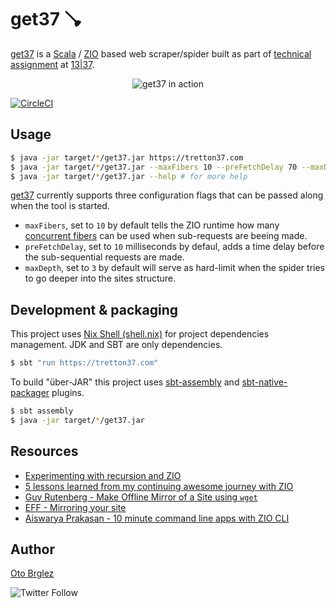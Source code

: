 # get37 🪠

[get37] is a [Scala] / [ZIO] based web scraper/spider built as part
of [technical assignment](./assignment.pdf) at [13|37][1337].

<div align="center">

![get37 in action](https://github.com/otobrglez/get37/blob/master/get37.gif)

</div>

[![CircleCI](https://dl.circleci.com/status-badge/img/gh/otobrglez/get37/tree/master.svg?style=shield&circle-token=05d2aaa7bab5bf7af48f31089663c8ec1c220883)](https://dl.circleci.com/status-badge/redirect/gh/otobrglez/get37/tree/master)

## Usage

```bash
$ java -jar target/*/get37.jar https://tretton37.com
$ java -jar target/*/get37.jar --maxFibers 10 --preFetchDelay 70 --maxDepth 4 https://zio.dev
$ java -jar target/*/get37.jar --help # for more help
```

[get37] currently supports three configuration flags that can be passed along when the tool is started.

- `maxFibers`, set to `10` by default tells the ZIO runtime how many [concurrent fibers](https://blog.rockthejvm.com/zio-fibers/) can be used when sub-requests are beeing made.
- `preFetchDelay`, set to `10` milliseconds by defaul, adds a time delay before the sub-sequential requests are made.
- `maxDepth`, set to `3` by default will serve as hard-limit when the spider tries to go deeper into the sites structure.

## Development & packaging

This project uses [Nix Shell (shell.nix)](./shell.nix) for project dependencies management. JDK and SBT are only dependencies.

```bash
$ sbt "run https://tretton37.com"
```

To build "über-JAR" this project uses [sbt-assembly](https://github.com/sbt/sbt-assembly) and [sbt-native-packager](https://github.com/sbt/sbt-native-packager) plugins.

```bash
$ sbt assembly
$ java -jar target/*/get37.jar
```

## Resources

- [Experimenting with recursion and ZIO](https://blog.knoldus.com/experimenting-with-recursion-and-zio/)
- [5 lessons learned from my continuing awesome journey with ZIO](https://medium.com/wix-engineering/5-lessons-learned-from-my-continuing-awesome-journey-with-zio-66319d12ed7c)
- [Guy Rutenberg - Make Offline Mirror of a Site using `wget`](https://www.guyrutenberg.com/2014/05/02/make-offline-mirror-of-a-site-using-wget/)
- [EFF - Mirroring your site](https://www.eff.org/keeping-your-site-alive/mirroring-your-site)
- [Aiswarya Prakasan - 10 minute command line apps with ZIO CLI](https://www.slideshare.net/AiswaryaPrakasan/10-minute-command-line-apps-with-zio-cli)

## Author

[Oto Brglez](https://github.com/otobrglez)

![Twitter Follow](https://img.shields.io/twitter/follow/otobrglez?style=social)

[scala]: https://www.scala-lang.org/

[zio]: https://zio.dev/

[get37]: https://github.com/otobrglez/get37

[1337]: https://1337.tech/
